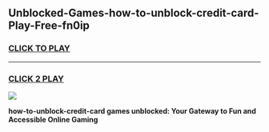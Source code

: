 
## Unblocked-Games-how-to-unblock-credit-card-Play-Free-fn0ip
<h3>
<a href="https://premium76.site?title=how-to-unblock-credit-card&ref=18A1">CLICK TO PLAY</a></h3>
<hr>

<h3>
<a href="https://premium76.site?title=how-to-unblock-credit-card&ref=18A1">CLICK 2 PLAY</a>
  
</h3>

<a href="https://premium76.site?title=how-to-unblock-credit-card&ref=18A1"><img src="https://clearcache.store/games.png"></a>


**how-to-unblock-credit-card games unblocked: Your Gateway to Fun and Accessible Online Gaming**
